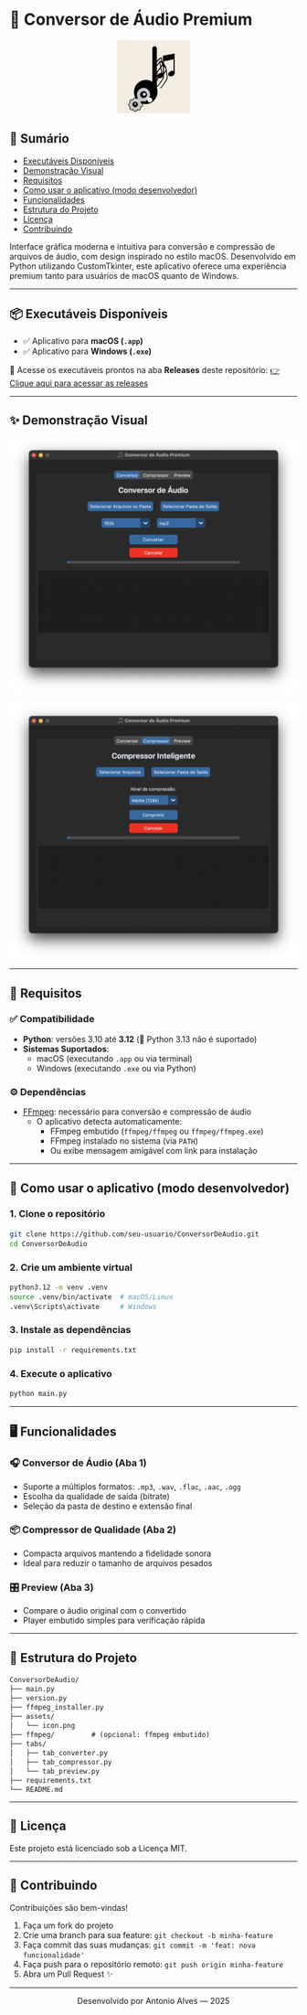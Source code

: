 # 🎵 Conversor de Áudio Premium

<p align="center">
  <img src="assets/icon.png" alt="Ícone" width="128">
</p>

## 📑 Sumário

- [Executáveis Disponíveis](#-executáveis-disponíveis)
- [Demonstração Visual](#-demonstração-visual)
- [Requisitos](#-requisitos)
- [Como usar o aplicativo (modo desenvolvedor)](#-como-usar-o-aplicativo-modo-desenvolvedor)
- [Funcionalidades](#-funcionalidades)
- [Estrutura do Projeto](#-estrutura-do-projeto)
- [Licença](#-licença)
- [Contribuindo](#-contribuindo)

Interface gráfica moderna e intuitiva para conversão e compressão de arquivos de áudio, com design inspirado no estilo macOS. Desenvolvido em Python utilizando CustomTkinter, este aplicativo oferece uma experiência premium tanto para usuários de macOS quanto de Windows.

---

## 📦 Executáveis Disponíveis

- ✅ Aplicativo para **macOS (`.app`)**
- ✅ Aplicativo para **Windows (`.exe`)**

🔗 Acesse os executáveis prontos na aba **Releases** deste repositório:
[👉 Clique aqui para acessar as releases](https://github.com/seu-usuario/ConversorDeAudio/releases)

---

## ✨ Demonstração Visual

<p align="center">
  <img src="docs/screenshot_01.png" alt="Tela Conversor" width="600">
</p>

<p align="center">
  <img src="docs/screenshot_02.png" alt="Tela Compressor" width="600">
</p>

---

## 🧰 Requisitos

### ✅ Compatibilidade
- **Python**: versões 3.10 até **3.12** (🚫 Python 3.13 não é suportado)
- **Sistemas Suportados**:
  - macOS (executando `.app` ou via terminal)
  - Windows (executando `.exe` ou via Python)

### ⚙️ Dependências
- [FFmpeg](https://ffmpeg.org/download.html): necessário para conversão e compressão de áudio
  - O aplicativo detecta automaticamente:
    - FFmpeg embutido (`ffmpeg/ffmpeg` ou `ffmpeg/ffmpeg.exe`)
    - FFmpeg instalado no sistema (via `PATH`)
    - Ou exibe mensagem amigável com link para instalação

---

## 🚀 Como usar o aplicativo (modo desenvolvedor)

### 1. Clone o repositório
```bash
git clone https://github.com/seu-usuario/ConversorDeAudio.git
cd ConversorDeAudio
```

### 2. Crie um ambiente virtual
```bash
python3.12 -m venv .venv
source .venv/bin/activate  # macOS/Linux
.venv\Scripts\activate     # Windows
```

### 3. Instale as dependências
```bash
pip install -r requirements.txt
```

### 4. Execute o aplicativo
```bash
python main.py
```

---

## 🖥 Funcionalidades

### 🎧 Conversor de Áudio (Aba 1)
- Suporte a múltiplos formatos: `.mp3`, `.wav`, `.flac`, `.aac`, `.ogg`
- Escolha da qualidade de saída (bitrate)
- Seleção da pasta de destino e extensão final

### 📦 Compressor de Qualidade (Aba 2)
- Compacta arquivos mantendo a fidelidade sonora
- Ideal para reduzir o tamanho de arquivos pesados

### 🎛️ Preview (Aba 3)
- Compare o áudio original com o convertido
- Player embutido simples para verificação rápida

---

## 📁 Estrutura do Projeto

```
ConversorDeAudio/
├── main.py
├── version.py
├── ffmpeg_installer.py
├── assets/
│   └── icon.png
├── ffmpeg/         # (opcional: ffmpeg embutido)
├── tabs/
│   ├── tab_converter.py
│   ├── tab_compressor.py
│   └── tab_preview.py
├── requirements.txt
└── README.md
```

---

## 📜 Licença

Este projeto está licenciado sob a Licença MIT.

---

## 🤝 Contribuindo

Contribuições são bem-vindas!

1. Faça um fork do projeto
2. Crie uma branch para sua feature: `git checkout -b minha-feature`
3. Faça commit das suas mudanças: `git commit -m 'feat: nova funcionalidade'`
4. Faça push para o repositório remoto: `git push origin minha-feature`
5. Abra um Pull Request ✨

---

<p align="center">
  Desenvolvido por Antonio Alves — 2025
</p>
